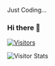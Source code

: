 Just Coding...

### Hi there 👋
[![Visitors](https://visitor-badge.laobi.icu/badge?page_id=gjssss.gjssss)](https://www.github.com/gjssss)

<img alt="Visitor Stats" src="https://widgetbite.com/stats/gjssss"/> 
